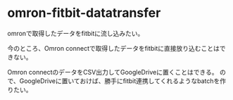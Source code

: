 # omron-fitbit-datatransfer
omronで取得したデータをfitbitに流し込みたい。

今のところ、Omron connectで取得したデータをfitbitに直接放り込むことはできない。

Omron connectのデータをCSV出力してGoogleDriveに置くことはできる。
ので、GoogleDriveに置いておけば、勝手にfitbit連携してくれるようなbatchを作りたい。
